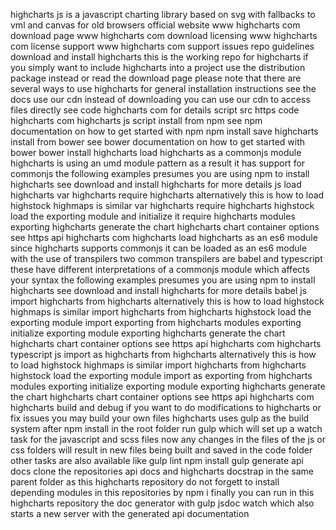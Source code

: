 highcharts js is a javascript charting library based on svg with fallbacks to vml and canvas for old browsers official website www highcharts com download page www highcharts com download licensing www highcharts com license support www highcharts com support issues repo guidelines download and install highcharts this is the working repo for highcharts if you simply want to include highcharts into a project use the distribution package instead or read the download page please note that there are several ways to use highcharts for general installation instructions see the docs use our cdn instead of downloading you can use our cdn to access files directly see code highcharts com for details script src https code highcharts com highcharts js script install from npm see npm documentation on how to get started with npm npm install save highcharts install from bower see bower documentation on how to get started with bower bower install highcharts load highcharts as a commonjs module highcharts is using an umd module pattern as a result it has support for commonjs the following examples presumes you are using npm to install highcharts see download and install highcharts for more details js load highcharts var highcharts require highcharts alternatively this is how to load highstock highmaps is similar var highcharts require highcharts highstock load the exporting module and initialize it require highcharts modules exporting highcharts generate the chart highcharts chart container options see https api highcharts com highcharts load highcharts as an es6 module since highcharts supports commonjs it can be loaded as an es6 module with the use of transpilers two common transpilers are babel and typescript these have different interpretations of a commonjs module which affects your syntax the following examples presumes you are using npm to install highcharts see download and install highcharts for more details babel js import highcharts from highcharts alternatively this is how to load highstock highmaps is similar import highcharts from highcharts highstock load the exporting module import exporting from highcharts modules exporting initialize exporting module exporting highcharts generate the chart highcharts chart container options see https api highcharts com highcharts typescript js import as highcharts from highcharts alternatively this is how to load highstock highmaps is similar import highcharts from highcharts highstock load the exporting module import as exporting from highcharts modules exporting initialize exporting module exporting highcharts generate the chart highcharts chart container options see https api highcharts com highcharts build and debug if you want to do modifications to highcharts or fix issues you may build your own files highcharts uses gulp as the build system after npm install in the root folder run gulp which will set up a watch task for the javascript and scss files now any changes in the files of the js or css folders will result in new files being built and saved in the code folder other tasks are also available like gulp lint npm install gulp generate api docs clone the repositories api docs and highcharts docstrap in the same parent folder as this highcharts repository do not forgett to install depending modules in this repositories by npm i finally you can run in this highcharts repository the doc generator with gulp jsdoc watch which also starts a new server with the generated api documentation